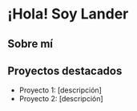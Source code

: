 # ¡Hola! Soy Lander


## Sobre mí


## Proyectos destacados 
- Proyecto 1: [descripción]
- Proyecto 2: [descripción]
